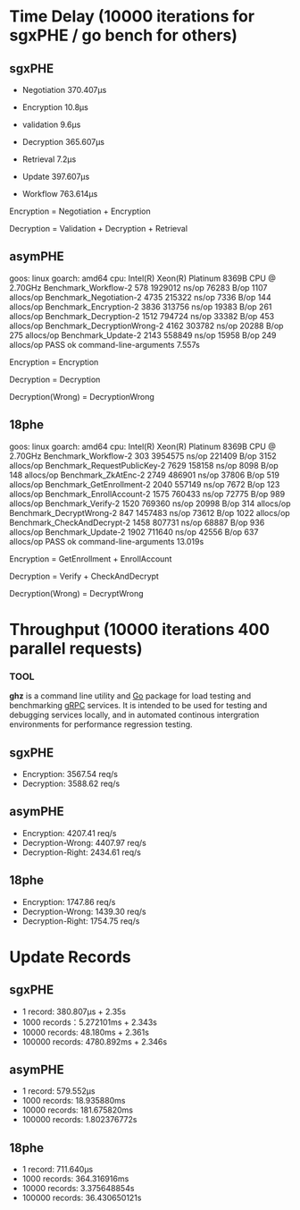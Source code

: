 # Time Delay (10000 iterations for sgxPHE / go bench for others)

## sgxPHE

+ Negotiation 370.407µs 

+ Encryption 10.8µs

+ validation 9.6µs 

+ Decryption 365.607µs 

+ Retrieval 7.2µs 

+ Update 397.607µs 

+ Workflow 763.614µs

Encryption = Negotiation + Encryption

Decryption = Validation + Decryption + Retrieval

## asymPHE

goos: linux
goarch: amd64
cpu: Intel(R) Xeon(R) Platinum 8369B CPU @ 2.70GHz
Benchmark_Workflow-2                 578           1929012 ns/op           76283 B/op       1107 allocs/op
Benchmark_Negotiation-2             4735            215322 ns/op            7336 B/op        144 allocs/op
Benchmark_Encryption-2              3836            313756 ns/op           19383 B/op        261 allocs/op
Benchmark_Decryption-2              1512            794724 ns/op           33382 B/op        453 allocs/op
Benchmark_DecryptionWrong-2         4162            303782 ns/op           20288 B/op        275 allocs/op
Benchmark_Update-2                  2143            558849 ns/op           15958 B/op        249 allocs/op
PASS
ok      command-line-arguments  7.557s

Encryption = Encryption

Decryption = Decryption

Decryption(Wrong) = DecryptionWrong

## 18phe

goos: linux
goarch: amd64
cpu: Intel(R) Xeon(R) Platinum 8369B CPU @ 2.70GHz
Benchmark_Workflow-2                 303           3954575 ns/op          221409 B/op       3152 allocs/op
Benchmark_RequestPublicKey-2        7629            158158 ns/op            8098 B/op        148 allocs/op
Benchmark_ZkAtEnc-2                 2749            486901 ns/op           37806 B/op        519 allocs/op
Benchmark_GetEnrollment-2           2040            557149 ns/op            7672 B/op        123 allocs/op
Benchmark_EnrollAccount-2           1575            760433 ns/op           72775 B/op        989 allocs/op
Benchmark_Verify-2                  1520            769360 ns/op           20998 B/op        314 allocs/op
Benchmark_DecryptWrong-2             847           1457483 ns/op           73612 B/op       1022 allocs/op
Benchmark_CheckAndDecrypt-2         1458            807731 ns/op           68887 B/op        936 allocs/op
Benchmark_Update-2                  1902            711640 ns/op           42556 B/op        637 allocs/op
PASS
ok      command-line-arguments  13.019s

Encryption = GetEnrollment + EnrollAccount

Decryption = Verify + CheckAndDecrypt

Decryption(Wrong) = DecryptWrong

# Throughput (10000 iterations 400 parallel requests)

### TOOL

**ghz** is a command line utility and [Go](http://golang.org/) package for load testing and benchmarking [gRPC](http://grpc.io/) services. It is intended to be used for testing and debugging services locally, and in automated continous intergration environments for performance regression testing.

## sgxPHE

+ Encryption: 3567.54 req/s
+ Decryption: 3588.62 req/s

## asymPHE

+ Encryption: 4207.41 req/s
+ Decryption-Wrong: 4407.97 req/s
+ Decryption-Right: 2434.61 req/s

## 18phe

+ Encryption: 1747.86 req/s
+ Decryption-Wrong: 1439.30 req/s
+ Decryption-Right: 1754.75 req/s

# Update Records

## sgxPHE

+ 1 record: 380.807µs + 2.35s
+ 1000 records：5.272101ms + 2.343s
+ 10000 records: 48.180ms + 2.361s
+ 100000 records: 4780.892ms + 2.346s

## asymPHE

+ 1 record: 579.552µs
+ 1000 records: 18.935880ms
+ 10000 records:  181.675820ms
+ 100000 records: 1.802376772s

## 18phe

+ 1 record: 711.640µs
+ 1000 records: 364.316916ms
+ 10000 records: 3.375648854s
+ 100000 records:  36.430650121s





